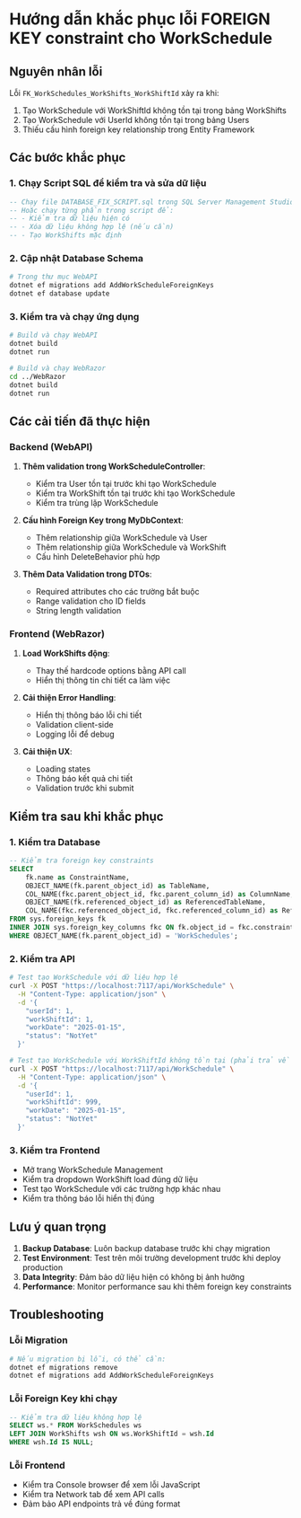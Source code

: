 # Hướng dẫn khắc phục lỗi FOREIGN KEY constraint cho WorkSchedule

## Nguyên nhân lỗi

Lỗi `FK_WorkSchedules_WorkShifts_WorkShiftId` xảy ra khi:

1. Tạo WorkSchedule với WorkShiftId không tồn tại trong bảng WorkShifts
2. Tạo WorkSchedule với UserId không tồn tại trong bảng Users
3. Thiếu cấu hình foreign key relationship trong Entity Framework

## Các bước khắc phục

### 1. Chạy Script SQL để kiểm tra và sửa dữ liệu

```sql
-- Chạy file DATABASE_FIX_SCRIPT.sql trong SQL Server Management Studio
-- Hoặc chạy từng phần trong script để:
-- - Kiểm tra dữ liệu hiện có
-- - Xóa dữ liệu không hợp lệ (nếu cần)
-- - Tạo WorkShifts mặc định
```

### 2. Cập nhật Database Schema

```bash
# Trong thư mục WebAPI
dotnet ef migrations add AddWorkScheduleForeignKeys
dotnet ef database update
```

### 3. Kiểm tra và chạy ứng dụng

```bash
# Build và chạy WebAPI
dotnet build
dotnet run

# Build và chạy WebRazor
cd ../WebRazor
dotnet build
dotnet run
```

## Các cải tiến đã thực hiện

### Backend (WebAPI)

1. **Thêm validation trong WorkScheduleController**:

   - Kiểm tra User tồn tại trước khi tạo WorkSchedule
   - Kiểm tra WorkShift tồn tại trước khi tạo WorkSchedule
   - Kiểm tra trùng lặp WorkSchedule

2. **Cấu hình Foreign Key trong MyDbContext**:

   - Thêm relationship giữa WorkSchedule và User
   - Thêm relationship giữa WorkSchedule và WorkShift
   - Cấu hình DeleteBehavior phù hợp

3. **Thêm Data Validation trong DTOs**:
   - Required attributes cho các trường bắt buộc
   - Range validation cho ID fields
   - String length validation

### Frontend (WebRazor)

1. **Load WorkShifts động**:

   - Thay thế hardcode options bằng API call
   - Hiển thị thông tin chi tiết ca làm việc

2. **Cải thiện Error Handling**:

   - Hiển thị thông báo lỗi chi tiết
   - Validation client-side
   - Logging lỗi để debug

3. **Cải thiện UX**:
   - Loading states
   - Thông báo kết quả chi tiết
   - Validation trước khi submit

## Kiểm tra sau khi khắc phục

### 1. Kiểm tra Database

```sql
-- Kiểm tra foreign key constraints
SELECT
    fk.name as ConstraintName,
    OBJECT_NAME(fk.parent_object_id) as TableName,
    COL_NAME(fkc.parent_object_id, fkc.parent_column_id) as ColumnName,
    OBJECT_NAME(fk.referenced_object_id) as ReferencedTableName,
    COL_NAME(fkc.referenced_object_id, fkc.referenced_column_id) as ReferencedColumnName
FROM sys.foreign_keys fk
INNER JOIN sys.foreign_key_columns fkc ON fk.object_id = fkc.constraint_object_id
WHERE OBJECT_NAME(fk.parent_object_id) = 'WorkSchedules';
```

### 2. Kiểm tra API

```bash
# Test tạo WorkSchedule với dữ liệu hợp lệ
curl -X POST "https://localhost:7117/api/WorkSchedule" \
  -H "Content-Type: application/json" \
  -d '{
    "userId": 1,
    "workShiftId": 1,
    "workDate": "2025-01-15",
    "status": "NotYet"
  }'

# Test tạo WorkSchedule với WorkShiftId không tồn tại (phải trả về lỗi)
curl -X POST "https://localhost:7117/api/WorkSchedule" \
  -H "Content-Type: application/json" \
  -d '{
    "userId": 1,
    "workShiftId": 999,
    "workDate": "2025-01-15",
    "status": "NotYet"
  }'
```

### 3. Kiểm tra Frontend

- Mở trang WorkSchedule Management
- Kiểm tra dropdown WorkShift load đúng dữ liệu
- Test tạo WorkSchedule với các trường hợp khác nhau
- Kiểm tra thông báo lỗi hiển thị đúng

## Lưu ý quan trọng

1. **Backup Database**: Luôn backup database trước khi chạy migration
2. **Test Environment**: Test trên môi trường development trước khi deploy production
3. **Data Integrity**: Đảm bảo dữ liệu hiện có không bị ảnh hưởng
4. **Performance**: Monitor performance sau khi thêm foreign key constraints

## Troubleshooting

### Lỗi Migration

```bash
# Nếu migration bị lỗi, có thể cần:
dotnet ef migrations remove
dotnet ef migrations add AddWorkScheduleForeignKeys
```

### Lỗi Foreign Key khi chạy

```sql
-- Kiểm tra dữ liệu không hợp lệ
SELECT ws.* FROM WorkSchedules ws
LEFT JOIN WorkShifts wsh ON ws.WorkShiftId = wsh.Id
WHERE wsh.Id IS NULL;
```

### Lỗi Frontend

- Kiểm tra Console browser để xem lỗi JavaScript
- Kiểm tra Network tab để xem API calls
- Đảm bảo API endpoints trả về đúng format
